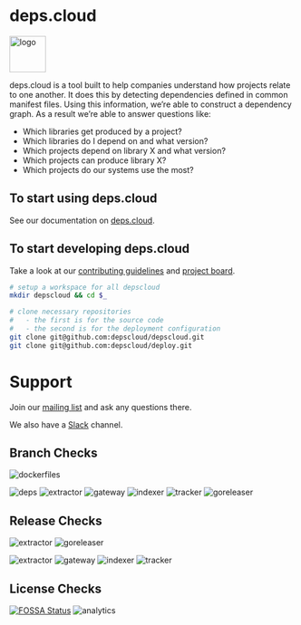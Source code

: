 # deps.cloud

<img alt="logo" width="64" src="https://deps.cloud/favicons/android-chrome-512x512.png"/>

deps.cloud is a tool built to help companies understand how projects relate to one another.
It does this by detecting dependencies defined in common manifest files.
Using this information, we’re able to construct a dependency graph.
As a result we’re able to answer questions like:

* Which libraries get produced by a project?
* Which libraries do I depend on and what version?
* Which projects depend on library X and what version?
* Which projects can produce library X?
* Which projects do our systems use the most?

## To start using deps.cloud

See our documentation on [deps.cloud](https://deps.cloud/docs/).

## To start developing deps.cloud

Take a look at our [contributing guidelines] and [project board].

```bash
# setup a workspace for all depscloud
mkdir depscloud && cd $_

# clone necessary repositories
#   - the first is for the source code
#   - the second is for the deployment configuration
git clone git@github.com:depscloud/depscloud.git
git clone git@github.com:depscloud/deploy.git
```

[contributing guidelines]: https://deps.cloud/docs/contrib/
[project board]: https://github.com/orgs/depscloud/projects/1

# Support

Join our [mailing list] and ask any questions there.

We also have a [Slack] channel.

[mailing list]: https://groups.google.com/a/deps.cloud/forum/#!forum/community/join
[Slack]: https://depscloud.slack.com/join/shared_invite/zt-fd03dm8x-L5Vxh07smWr_vlK9Qg9q5A

## Branch Checks

![dockerfiles](https://github.com/depscloud/depscloud/workflows/dockerfiles/badge.svg?branch=main)

![deps](https://github.com/depscloud/depscloud/workflows/deps-branch/badge.svg?branch=main)
![extractor](https://github.com/depscloud/depscloud/workflows/extractor-branch/badge.svg?branch=main)
![gateway](https://github.com/depscloud/depscloud/workflows/gateway-branch/badge.svg?branch=main)
![indexer](https://github.com/depscloud/depscloud/workflows/indexer-branch/badge.svg?branch=main)
![tracker](https://github.com/depscloud/depscloud/workflows/tracker-branch/badge.svg?branch=main)
![goreleaser](https://github.com/depscloud/depscloud/workflows/goreleaser-branch/badge.svg?branch=main)

## Release Checks

![extractor](https://github.com/depscloud/depscloud/workflows/extractor-tag/badge.svg)
![goreleaser](https://github.com/depscloud/depscloud/workflows/goreleaser-tag/badge.svg)

![extractor](https://img.shields.io/docker/v/depscloud/extractor?color=blue&label=extractor%20version&sort=semver)
![gateway](https://img.shields.io/docker/v/depscloud/gateway?color=blue&label=gateway%20version&sort=semver)
![indexer](https://img.shields.io/docker/v/depscloud/indexer?color=blue&label=indexer%20version&sort=semver)
![tracker](https://img.shields.io/docker/v/depscloud/tracker?color=blue&label=tracker%20version&sort=semver)

## License Checks

[![FOSSA Status](https://app.fossa.com/api/projects/git%2Bgithub.com%2Fdepscloud%2Fdepscloud.svg?type=large)](https://app.fossa.com/projects/git%2Bgithub.com%2Fdepscloud%2Fdepscloud?ref=badge_large)
![analytics](https://www.google-analytics.com/collect?v=1&cid=555&t=pageview&ec=repo&ea=open&dp=depscloud&dt=depscloud&tid=UA-143087272-2)
